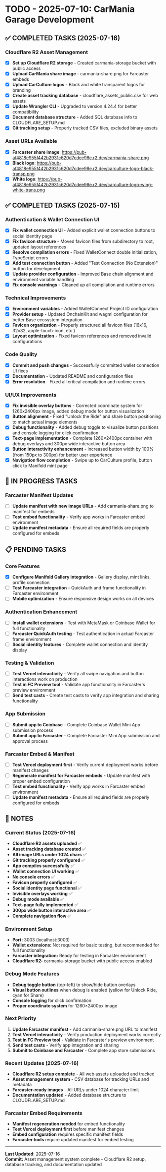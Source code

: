 # TODO - 2025-07-10: CarMania Garage Development

## ✅ COMPLETED TASKS (2025-07-16)

### Cloudflare R2 Asset Management
- [x] **Set up Cloudflare R2 storage** - Created carmania-storage bucket with public access
- [x] **Upload CarMania share image** - carmania-share.png for Farcaster embeds
- [x] **Upload CarCulture logos** - Black and white transparent logos for branding
- [x] **Create asset tracking database** - cloudflare_assets_public.csv for web assets
- [x] **Update Wrangler CLI** - Upgraded to version 4.24.4 for better compatibility
- [x] **Document database structure** - Added SQL database info to CLOUDFLARE_SETUP.md
- [x] **Git tracking setup** - Properly tracked CSV files, excluded binary assets

### Asset URLs Available
- [x] **Farcaster share image**: https://pub-af4818e955f442b2931c620d7cdee98e.r2.dev/carmania-share.png
- [x] **Black logo**: https://pub-af4818e955f442b2931c620d7cdee98e.r2.dev/carculture-logo-black-transp.png
- [x] **White logo**: https://pub-af4818e955f442b2931c620d7cdee98e.r2.dev/carculture-logo-wing-white-trans.png

## ✅ COMPLETED TASKS (2025-07-15)

### Authentication & Wallet Connection UI
- [x] **Fix wallet connection UI** - Added explicit wallet connection buttons to social identity page
- [x] **Fix favicon structure** - Moved favicon files from subdirectory to root, updated layout references
- [x] **Resolve compilation errors** - Fixed WalletConnect double initialization, TypeScript errors
- [x] **Add test connection button** - Added "Test Connection (No Extension)" button for development
- [x] **Update provider configuration** - Improved Base chain alignment and environment variable handling
- [x] **Fix console warnings** - Cleaned up all compilation and runtime errors

### Technical Improvements
- [x] **Environment variables** - Added WalletConnect Project ID configuration
- [x] **Provider setup** - Updated OnchainKit and wagmi configuration for better Base ecosystem integration
- [x] **Favicon organization** - Properly structured all favicon files (16x16, 32x32, apple-touch-icon, etc.)
- [x] **Layout optimization** - Fixed favicon references and removed invalid configurations

### Code Quality
- [x] **Commit and push changes** - Successfully committed wallet connection UI fixes
- [x] **Documentation** - Updated README and configuration files
- [x] **Error resolution** - Fixed all critical compilation and runtime errors

### UI/UX Improvements
- [x] **Fix invisible overlay buttons** - Corrected coordinate system for 1260x2400px image, added debug mode for button visualization
- [x] **Button alignment** - Fixed "Unlock the Ride" and share button positioning to match actual image elements
- [x] **Debug functionality** - Added debug toggle to visualize button positions and console logging for click confirmation
- [x] **Text-page implementation** - Complete 1260×2400px container with debug overlays and 300px wide interactive button area
- [x] **Button interactivity enhancement** - Increased button width by 100% (from 150px to 300px) for better user experience
- [x] **Navigation flow completion** - Swipe up to CarCulture profile, button click to Manifold mint page

## 🔄 IN PROGRESS TASKS

### Farcaster Manifest Updates
- [ ] **Update manifest with new image URLs** - Add carmania-share.png to manifest for embeds
- [ ] **Test embed functionality** - Verify app works in Farcaster embed environment
- [ ] **Update manifest metadata** - Ensure all required fields are properly configured for embeds

## 📋 PENDING TASKS

### Core Features
- [x] **Configure Manifold Gallery integration** - Gallery display, mint links, profile connection
- [ ] **Test Farcaster integration** - QuickAuth and frame functionality in Farcaster environment
- [ ] **Mobile optimization** - Ensure responsive design works on all devices

### Authentication Enhancement
- [ ] **Install wallet extensions** - Test with MetaMask or Coinbase Wallet for full functionality
- [ ] **Farcaster QuickAuth testing** - Test authentication in actual Farcaster frame environment
- [ ] **Social identity features** - Complete wallet connection and identity display

### Testing & Validation
- [ ] **Test Vercel interactivity** - Verify all swipe navigation and button interactions work on production
- [ ] **Test in FC Preview tool** - Validate app functionality in Farcaster's preview environment
- [ ] **Send test casts** - Create test casts to verify app integration and sharing functionality

### App Submission
- [ ] **Submit app to Coinbase** - Complete Coinbase Wallet Mini App submission process
- [ ] **Submit app to Farcaster** - Complete Farcaster Mini App submission and approval process

### Farcaster Embed & Manifest
- [ ] **Test Vercel deployment first** - Verify current deployment works before manifest changes
- [ ] **Regenerate manifest for Farcaster embeds** - Update manifest with proper embed configuration
- [ ] **Test embed functionality** - Verify app works in Farcaster embed environment
- [ ] **Update manifest metadata** - Ensure all required fields are properly configured for embeds

## 📝 NOTES

### Current Status (2025-07-16)
- **Cloudflare R2 assets uploaded** ✅
- **Asset tracking database created** ✅
- **All image URLs under 1024 chars** ✅
- **Git tracking properly configured** ✅
- **App compiles successfully** ✅
- **Wallet connection UI working** ✅ 
- **No console errors** ✅
- **Favicon properly configured** ✅
- **Social identity page functional** ✅
- **Invisible overlays working** ✅
- **Debug mode available** ✅
- **Text-page fully implemented** ✅
- **300px wide button interactive area** ✅
- **Complete navigation flow** ✅

### Environment Setup
- **Port:** 3003 (localhost:3003)
- **Wallet extensions:** Not required for basic testing, but recommended for full functionality
- **Farcaster integration:** Ready for testing in Farcaster environment
- **Cloudflare R2:** carmania-storage bucket with public access enabled

### Debug Mode Features
- **Debug toggle button** (top-left) to show/hide button overlays
- **Visual button outlines** when debug is enabled (yellow for Unlock Ride, cyan for Share)
- **Console logging** for click confirmation
- **Proper coordinate system** for 1260×2400px image

### Next Priority
1. **Update Farcaster manifest** - Add carmania-share.png URL to manifest
2. **Test Vercel interactivity** - Verify production deployment works correctly
3. **Test in FC Preview tool** - Validate in Farcaster's preview environment
4. **Send test casts** - Verify app integration and sharing
5. **Submit to Coinbase and Farcaster** - Complete app store submissions

### Recent Updates (2025-07-16)
- **Cloudflare R2 setup complete** - All web assets uploaded and tracked
- **Asset management system** - CSV database for tracking URLs and metadata
- **Farcaster-ready images** - All URLs under 1024 character limit
- **Documentation updated** - Added database structure to CLOUDFLARE_SETUP.md

### Farcaster Embed Requirements
- **Manifest regeneration needed** for embed functionality
- **Test Vercel deployment first** before manifest changes
- **Embed configuration** requires specific manifest fields
- **Farcaster tools** require updated manifest for embed testing

---

**Last Updated:** 2025-07-16  
**Commit:** Asset management system complete - Cloudflare R2 setup, database tracking, and documentation updated 